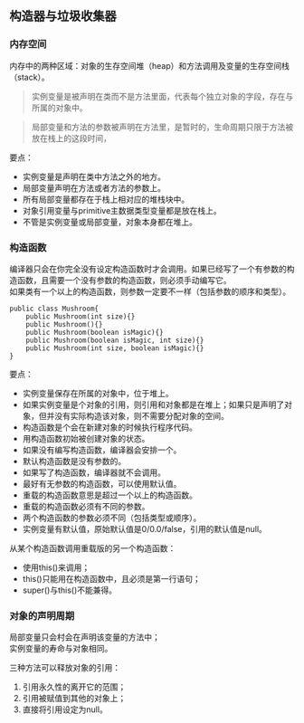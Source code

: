 ## 构造器与垃圾收集器
### 内存空间
内存中的两种区域：对象的生存空间堆（heap）和方法调用及变量的生存空间栈（stack）。

> 实例变量是被声明在类而不是方法里面，代表每个独立对象的字段，存在与所属的对象中。

> 局部变量和方法的参数被声明在方法里，是暂时的，生命周期只限于方法被放在栈上的这段时间，

要点：
- 实例变量是声明在类中方法之外的地方。
- 局部变量声明在方法或者方法的参数上。
- 所有局部变量都存在于栈上相对应的堆栈块中。
- 对象引用变量与primitive主数据类型变量都是放在栈上。
- 不管是实例变量或局部变量，对象本身都在堆上。

### 构造函数
编译器只会在你完全没有设定构造函数时才会调用。如果已经写了一个有参数的构造函数，且需要一个没有参数的构造函数，则必须手动编写它。  
如果类有一个以上的构造函数，则参数一定要不一样（包括参数的顺序和类型）。  
```
public class Mushroom{
	public Mushroom(int size){}
	public Mushroom(){}
	public Mushroom(boolean isMagic){}
	public Mushroom(boolean isMagic, int size){}
	public Mushroom(int size, boolean isMagic){}
}
```

要点：
- 实例变量保存在所属的对象中，位于堆上。
- 如果实例变量是个对象的引用，则引用和对象都是在堆上；如果只是声明了对象，但并没有实际构造该对象，则不需要分配对象的空间。
- 构造函数是个会在新建对象的时候执行程序代码。
- 用构造函数初始被创建对象的状态。
- 如果没有编写构造函数，编译器会安排一个。
- 默认构造函数是没有参数的。
- 如果写了构造函数，编译器就不会调用。
- 最好有无参数的构造函数，可以使用默认值。
- 重载的构造函数意思是超过一个以上的构造函数。
- 重载的构造函数必须有不同的参数。
- 两个构造函数的参数必须不同（包括类型或顺序）。
- 实例变量有默认值，原始默认值是0/0.0/false，引用的默认值是null。

从某个构造函数调用重载版的另一个构造函数：
- 使用this()来调用；
- this()只能用在构造函数中，且必须是第一行语句；
- super()与this()不能兼得。

### 对象的声明周期
局部变量只会村会在声明该变量的方法中；  
实例变量的寿命与对象相同。  

三种方法可以释放对象的引用：
1. 引用永久性的离开它的范围；
2. 引用被赋值到其他的对象上；
3. 直接将引用设定为null。

